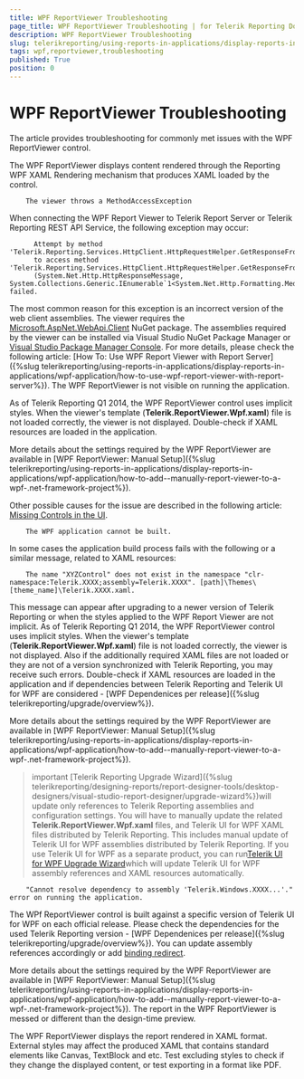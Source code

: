 ```yaml
---
title: WPF ReportViewer Troubleshooting
page_title: WPF ReportViewer Troubleshooting | for Telerik Reporting Documentation
description: WPF ReportViewer Troubleshooting
slug: telerikreporting/using-reports-in-applications/display-reports-in-applications/wpf-application/troubleshooting/wpf-reportviewer-troubleshooting
tags: wpf,reportviewer,troubleshooting
published: True
position: 0
---
```


# WPF ReportViewer Troubleshooting



The article provides troubleshooting for commonly met issues with the WPF ReportViewer control.

The WPF ReportViewer displays content rendered through the Reporting WPF XAML Rendering mechanism that produces XAML loaded by the control.
      
        The viewer throws a MethodAccessException
      

When connecting the WPF Report Viewer to Telerik Report Server or Telerik Reporting REST API Service, the following exception may occur:
        

	
          Attempt by method 'Telerik.Reporting.Services.HttpClient.HttpRequestHelper.GetResponseFromPost(System.Net.Http.HttpResponseMessage)'
          to access method 'Telerik.Reporting.Services.HttpClient.HttpRequestHelper.GetResponseFromPost<T>
          (System.Net.Http.HttpResponseMessage, System.Collections.Generic.IEnumerable`1<System.Net.Http.Formatting.MediaTypeFormatter>)' failed.
        



The most common reason for this exception is an incorrect version of the web client assemblies. The viewer requires the
          [Microsoft.AspNet.WebApi.Client](https://www.nuget.org/packages/Microsoft.AspNet.WebApi.Client/4.0.30506)
          NuGet package. The assemblies required by the viewer can be installed via Visual Studio NuGet Package Manager or
          [Visual Studio Package Manager Console](https://docs.nuget.org/consume/package-manager-console).
          For more details, please check the following article: 
          [How To: Use WPF Report Viewer with Report Server]({%slug telerikreporting/using-reports-in-applications/display-reports-in-applications/wpf-application/how-to-use-wpf-report-viewer-with-report-server%}).
        The WPF ReportViewer is not visible on running the application.

As of Telerik Reporting Q1 2014, the WPF ReportViewer control uses implicit styles.
          When the viewer's template (__Telerik.ReportViewer.Wpf.xaml__) file is not loaded correctly, the viewer 
          is not displayed.
          Double-check if XAML resources are loaded in the application.
        

More details about the settings required by the WPF ReportViewer are available in 
          [WPF ReportViewer: Manual Setup]({%slug telerikreporting/using-reports-in-applications/display-reports-in-applications/wpf-application/how-to-add--manually-report-viewer-to-a-wpf-.net-framework-project%}).
        

Other possible causes for the issue are described in the following article:
          [Missing Controls in the UI](https://docs.telerik.com/devtools/wpf/common-information/troubleshooting/invisible-controls).
        
        The WPF application cannot be built.
      

In some cases the application build process fails with the following or a similar message, related to XAML resources:
        

	                  
        The name "XYZControl" does not exist in the namespace "clr-namespace:Telerik.XXXX;assembly=Telerik.XXXX". [path]\Themes\[theme_name]\Telerik.XXXX.xaml.
        



This message can appear after upgrading to a newer version of Telerik Reporting or when the styles applied to the WPF Report Viewer are not implicit.
          As of Telerik Reporting Q1 2014, the WPF ReportViewer control uses implicit styles.
          When the viewer's template (__Telerik.ReportViewer.Wpf.xaml__) file is not loaded correctly, the viewer is not displayed.
          Also if the additionally required XAML files are not loaded or they are not of a version synchronized with Telerik Reporting, you may receive such errors.
          Double-check if XAML resources are loaded in the application and if dependencies between Telerik Reporting and Telerik UI for WPF are considered
          - [WPF Dependenices per release]({%slug telerikreporting/upgrade/overview%}).
        

More details about the settings required by the WPF ReportViewer are available in [WPF ReportViewer: Manual Setup]({%slug telerikreporting/using-reports-in-applications/display-reports-in-applications/wpf-application/how-to-add--manually-report-viewer-to-a-wpf-.net-framework-project%}).
        

>important [Telerik Reporting Upgrade Wizard]({%slug telerikreporting/designing-reports/report-designer-tools/desktop-designers/visual-studio-report-designer/upgrade-wizard%})will update only references to Telerik Reporting assemblies and configuration settings.
            You will have to manually update the related __Telerik.ReportViewer.Wpf.xaml__ files, and Telerik UI
            for WPF XAML files distributed by Telerik Reporting. This includes manual update of Telerik UI for WPF assemblies distributed by Telerik Reporting.
>If you use Telerik UI for WPF as a separate product, you can run[Telerik UI for WPF Upgrade Wizard](http://docs.telerik.com/devtools/wpf/visual-studio-extensions/for-wpf-vs-extensions-upgrading)which will update Telerik UI for WPF assembly references and XAML resources automatically.
>

        "Cannot resolve dependency to assembly 'Telerik.Windows.XXXX...'." error on running the application.
      

The WPf ReportViewer control is built against a specific version of Telerik UI for WPF on each official release. Please check the dependencies
          for the used Telerik Reporting version - [WPF Dependenices per release]({%slug telerikreporting/upgrade/overview%}). You can
          update assembly references accordingly or add [binding redirect](http://msdn.microsoft.com/en-us/library/eftw1fys(v=vs.110).aspx).
        

More details about the settings required by the WPF ReportViewer are available in [WPF ReportViewer: Manual Setup]({%slug telerikreporting/using-reports-in-applications/display-reports-in-applications/wpf-application/how-to-add--manually-report-viewer-to-a-wpf-.net-framework-project%}).
        The report in the WPF ReportViewer is messed or different than the design-time preview.

The WPF ReportViewer displays the report rendered in XAML format. External styles may affect the produced XAML that contains standard elements like Canvas, TextBlock and etc.
          Test excluding styles to check if they change the displayed content, or test exporting in a format like PDF.
        
